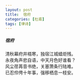 ```yaml
---
layout: post
title:  宿府
categories: [杜甫]
tags: [律诗]
---
```


##### 宿府

清秋幕府井梧寒，独宿江城蜡炬残。<br>
永夜角声悲自语，中天月色好谁看？<br>
风尘荏苒音书绝，关塞萧条行陆难。<br>
已忍伶俜十年事，强移栖息一枝安。




　　　　　　　　　　 





































